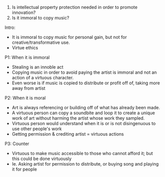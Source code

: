 1. Is intellectual property protection needed in order to promote innovation?
2. Is it immoral to copy music?

Intro: 
- It is immoral to copy music for personal gain, but not for creative/transformative use. 
- Virtue ethics

P1: When it is immoral
- Stealing is an innoble act
- Copying music in order to avoid paying the artist is immoral and not an action of a virtuous character. 
- Even worse is if music is copied to distribute or profit off of, taking more away from artist

P2: When it is moral
- Art is always referencing or building off of what has already been made. 
- A virtuous person can copy a soundbite and loop it to create a unique work of art without harming the artist whose work they sampled. 
- Virtuous person would understand when it is or is not disingenuous to use other people's work
- Getting permission & crediting artist = virtuous actions

P3: Counter
- Virtuous to make music accessible to those who cannot afford it; but this could be done virtuously
- Ie. Asking artist for permission to distribute, or buying song and playing it for people 
